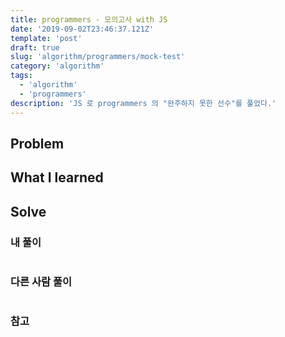 ```yaml
---
title: programmers - 모의고사 with JS
date: '2019-09-02T23:46:37.121Z'
template: 'post'
draft: true
slug: 'algorithm/programmers/mock-test'
category: 'algorithm'
tags:
  - 'algorithm'
  - 'programmers'
description: 'JS 로 programmers 의 "완주하지 못한 선수"를 풀었다.'
---
```


## Problem

## What I learned



## Solve

### 내 풀이 

```js

```

### 다른 사람 풀이 

```js

```


### 참고

